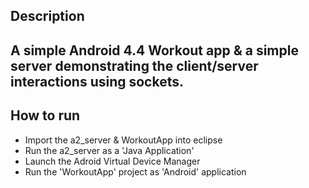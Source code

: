 <h2>
	Description 
<h2>
<p>
	A simple Android 4.4 Workout app & a simple server demonstrating the client/server interactions using sockets. 
</p>

<h2>
	How to run
</h2>

<ul>
	<li>Import the a2_server & WorkoutApp into eclipse</li>
	<li>Run the a2_server as a 'Java Application' </li>
	<li>Launch the Adroid Virtual Device Manager</li>
	<li>Run the 'WorkoutApp' project as 'Android' application</li>
</ul>





